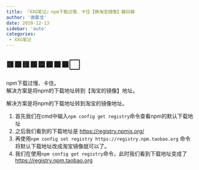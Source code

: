 ```yaml
---
title: 『XXG笔记』npm下载过慢、卡住【换淘宝镜像】🟩🟨🟥
author: '谢夏戈'
date: 2020-12-13
sidebar: 'auto'
categories:
 - XXG笔记
---
```


## 🟥🟧🟨🟩🟦🟪🟫⬛⬜

npm下载过慢、卡住。  
解决方案是将npm的下载地址转到【淘宝的镜像】地址。

解决方案是将npm的下载地址转到淘宝的镜像地址。
1. 首先我们在cmd中输入`npm config get registry`命令查看npm的默认下载地址
2. 之后我们看到的下载地址是 https://registry.npmjs.org/
3. 再使用`npm config set registry https://registry.npm.taobao.org` 命令将默认下载地址改成淘宝镜像就可以了。
4. 我们在使用`npm config get registry`命令，此时我们看到下载地址变成了 https://registry.npm.taobao.org

